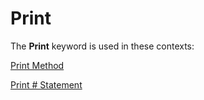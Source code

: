 
# Print <keyword>

The  **Print** keyword is used in these contexts:

 [Print Method](489447fa-e0ea-404a-10f2-23dcd9a8e41a.md)

 [Print # Statement](47c69cf9-2476-b9c2-782c-1c0fc2747936.md)

